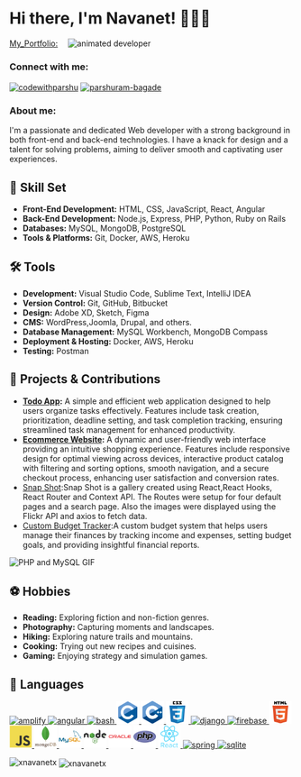 
# Hi there, I'm Navanet! 👨🏼‍💻
<img align="right" src="https://media.tenor.com/bQCwwu0yF90AAAAi/developer-workstation.gif" alt="animated developer"  width="400" />


[ My_Portfolio:](https://magenta-cat-4d1.notion.site/NAVANET-SOFTWARE-DEVELOPER-d030c304f19847b78426ae6573ca68a9)


<h3 align="left">Connect with me:</h3>
<p align="left">
<a href="https://x.com/Navanet_04" target="blank"><img align="center" src="https://raw.githubusercontent.com/rahuldkjain/github-profile-readme-generator/master/src/images/icons/Social/twitter.svg" alt="codewithparshu" height="30" width="40" /></a>
<a href="https://www.linkedin.com/in/navanet/" target="blank"><img align="center" src="https://raw.githubusercontent.com/rahuldkjain/github-profile-readme-generator/master/src/images/icons/Social/linked-in-alt.svg" alt="parshuram-bagade" height="30" width="40" /></a>
</p>
</p>
<h3 align="left">About me:</h3>
I'm a passionate and dedicated Web developer with a strong background in both front-end and back-end technologies. I have a knack for design and a talent for solving problems, aiming to deliver smooth and captivating user experiences.

## 🍏 Skill Set

- **Front-End Development:** HTML, CSS, JavaScript, React, Angular
- **Back-End Development:** Node.js, Express, PHP, Python, Ruby on Rails
- **Databases:** MySQL, MongoDB, PostgreSQL
- **Tools & Platforms:** Git, Docker, AWS, Heroku




## 🛠️ Tools

- **Development:** Visual Studio Code, Sublime Text, IntelliJ IDEA
- **Version Control:** Git, GitHub, Bitbucket
- **Design:** Adobe XD, Sketch, Figma
- **CMS:** WordPress,Joomla, Drupal, and others.
- **Database Management:** MySQL Workbench, MongoDB Compass
- **Deployment & Hosting:** Docker, AWS, Heroku
- **Testing:** Postman


## 🚀 Projects & Contributions

- **[Todo App](https://react-cool-todo-app.netlify.app/):** A simple and efficient web application designed to help users organize tasks effectively. Features include task creation, prioritization, deadline setting, and task completion tracking, ensuring streamlined task management for enhanced productivity.
- **[Ecommerce Website](https://quintuslabs.github.io/fashion-cube/):** A dynamic and user-friendly web interface providing an intuitive shopping experience. Features include responsive design for optimal viewing across devices, interactive product catalog with filtering and sorting options, smooth navigation, and a secure checkout process, enhancing user satisfaction and conversion rates.
- [Snap Shot](https://yog9.github.io/SnapShot/#/SnapScout/mountain):Snap Shot is a gallery created using React,React Hooks, React Router and Context API. The Routes were setup for four default pages and a search page. Also the images were displayed using the Flickr API and axios to fetch data.
- [Custom Budget Tracker](https://makeshift-breath.surge.sh/):A custom budget system that helps users manage their finances by tracking income and expenses, setting budget goals, and providing insightful financial reports.
  

![PHP and MySQL GIF](https://media.giphy.com/media/v1.Y2lkPTc5MGI3NjExc3NoeG9jeDJqNHd6NnFxbWN5ZTl2dm5wOHVlN2JscDE0NG44cHk4cSZlcD12MV9naWZzX3NlYXJjaCZjdD1n/YTzh3zw4mj1XpjjiIb/giphy.gif)

## ⚽️ Hobbies

- **Reading:** Exploring fiction and non-fiction genres.
- **Photography:** Capturing moments and landscapes.
- **Hiking:** Exploring nature trails and mountains.
- **Cooking:** Trying out new recipes and cuisines.
- **Gaming:** Enjoying strategy and simulation games.
  

## 💈 Languages

<p align="left"> <a href="https://aws.amazon.com/amplify/" target="_blank" rel="noreferrer"> <img src="https://docs.amplify.aws/assets/logo-dark.svg" alt="amplify" width="40" height="40"/> </a> <a href="https://angular.io" target="_blank" rel="noreferrer"> <img src="https://angular.io/assets/images/logos/angular/angular.svg" alt="angular" width="40" height="40"/> </a> <a href="https://www.gnu.org/software/bash/" target="_blank" rel="noreferrer"> <img src="https://www.vectorlogo.zone/logos/gnu_bash/gnu_bash-icon.svg" alt="bash" width="40" height="40"/> </a> <a href="https://www.cprogramming.com/" target="_blank" rel="noreferrer"> <img src="https://raw.githubusercontent.com/devicons/devicon/master/icons/c/c-original.svg" alt="c" width="40" height="40"/> </a> <a href="https://www.w3schools.com/cpp/" target="_blank" rel="noreferrer"> <img src="https://raw.githubusercontent.com/devicons/devicon/master/icons/cplusplus/cplusplus-original.svg" alt="cplusplus" width="40" height="40"/> </a> <a href="https://www.w3schools.com/css/" target="_blank" rel="noreferrer"> <img src="https://raw.githubusercontent.com/devicons/devicon/master/icons/css3/css3-original-wordmark.svg" alt="css3" width="40" height="40"/> </a> <a href="https://www.djangoproject.com/" target="_blank" rel="noreferrer"> <img src="https://cdn.worldvectorlogo.com/logos/django.svg" alt="django" width="40" height="40"/> </a> <a href="https://firebase.google.com/" target="_blank" rel="noreferrer"> <img src="https://www.vectorlogo.zone/logos/firebase/firebase-icon.svg" alt="firebase" width="40" height="40"/> </a> <a href="https://www.w3.org/html/" target="_blank" rel="noreferrer"> <img src="https://raw.githubusercontent.com/devicons/devicon/master/icons/html5/html5-original-wordmark.svg" alt="html5" width="40" height="40"/> </a> <a href="https://developer.mozilla.org/en-US/docs/Web/JavaScript" target="_blank" rel="noreferrer"> <img src="https://raw.githubusercontent.com/devicons/devicon/master/icons/javascript/javascript-original.svg" alt="javascript" width="40" height="40"/> </a> <a href="https://www.mongodb.com/" target="_blank" rel="noreferrer"> <img src="https://raw.githubusercontent.com/devicons/devicon/master/icons/mongodb/mongodb-original-wordmark.svg" alt="mongodb" width="40" height="40"/> </a> <a href="https://www.mysql.com/" target="_blank" rel="noreferrer"> <img src="https://raw.githubusercontent.com/devicons/devicon/master/icons/mysql/mysql-original-wordmark.svg" alt="mysql" width="40" height="40"/> </a> <a href="https://nodejs.org" target="_blank" rel="noreferrer"> <img src="https://raw.githubusercontent.com/devicons/devicon/master/icons/nodejs/nodejs-original-wordmark.svg" alt="nodejs" width="40" height="40"/> </a> <a href="https://www.oracle.com/" target="_blank" rel="noreferrer"> <img src="https://raw.githubusercontent.com/devicons/devicon/master/icons/oracle/oracle-original.svg" alt="oracle" width="40" height="40"/> </a> <a href="https://www.php.net" target="_blank" rel="noreferrer"> <img src="https://raw.githubusercontent.com/devicons/devicon/master/icons/php/php-original.svg" alt="php" width="40" height="40"/> </a> <a href="https://reactjs.org/" target="_blank" rel="noreferrer"> <img src="https://raw.githubusercontent.com/devicons/devicon/master/icons/react/react-original-wordmark.svg" alt="react" width="40" height="40"/> </a> <a href="https://spring.io/" target="_blank" rel="noreferrer"> <img src="https://www.vectorlogo.zone/logos/springio/springio-icon.svg" alt="spring" width="40" height="40"/> </a> <a href="https://www.sqlite.org/" target="_blank" rel="noreferrer"> <img src="https://www.vectorlogo.zone/logos/sqlite/sqlite-icon.svg" alt="sqlite" width="40" height="40"/> </a> </p>

<p><img align="left" src="https://github-readme-stats.vercel.app/api/top-langs?username=xnavanetx&show_icons=true&locale=en&layout=compact" alt="xnavanetx" /></p>

<p>&nbsp;<img align="center" src="https://github-readme-stats.vercel.app/api?username=xnavanetx&show_icons=true&locale=en" alt="xnavanetx" /></p>


